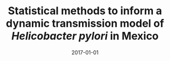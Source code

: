 ---
title: "Statistical methods to inform a dynamic transmission model of *Helicobacter pylori* in Mexico"
collection: talks
type: "Seminar"
permalink: /talks/2017-01-01-statistical-methods-h-pylori
venue: "Center for Evidence Synthesis in Health, Brown University School of Public Health"
date: 2017-01-01
location: "Providence, RI"
---